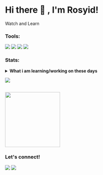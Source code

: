 # Hi there 👋 , I'm Rosyid!
Watch and Learn  

### Tools:
<p>
    <img src="https://img.shields.io/badge/OS-Windows-blue?logo=windows" />
    <img src="https://img.shields.io/badge/logo-javascript-blue?logo=javascript" />
    <img src="https://img.shields.io/badge/React-Library-blue?logo=react" />
    <img src="https://img.shields.io/badge/Text%20Editor-Visual%20Studio%20Code-blue?&logo=visual%20studio%20code&logoColor=blue" />
</p>

### Stats:
<details>
 <summary><strong>What i am learning/working on these days</strong></summary>
    - 🏫 I’m a student... </br>
    - 🌱 I’m currently learning JavaScript and React. </br>
    - 👯 I’m looking to expand my circle of friends. </br>
    - 🤔 I’m looking for help with master of programming. hehe </br>
    - 💬 Ask me about anything.</br>
    - 📫 How to reach me: <a href="mailto:haidakhoirurrosid@gmail.com">Email me!</a>  </br>
    - 😄 Pronouns: He/Him </br>
    - ⚡ Fun fact: ... </br>
</details>
<p>
    <img src="https://github-readme-stats-eight-theta.vercel.app/api?username=ocid13&show_icons=true&theme=tokyonight&include_all_commits=true&count_private=true"> </p> </br>
    <img src="https://github-readme-stats-eight-theta.vercel.app/api/top-langs/?username=ocid13&layout=compact&langs_count=8&theme=tokyonight" height=180 />
</p>

### Let's connect!
<p>
    <a href="https://www.linkedin.com/in/haidakhoirurrosyid/" target="blank"><img src="https://img.shields.io/badge/Haida_Khoirurrosyid-grey?logo=linkedin" /></a>
    <a href="https://www.instagram.com/hhayycidd__/" target="blank"><img src="https://img.shields.io/badge/%40hhayycidd____-grey?logo=instagram&color=grey" /></a>
</p>
